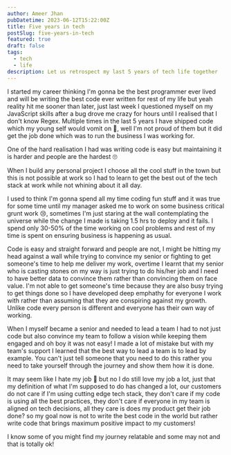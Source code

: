```yaml
---
author: Ameer Jhan
pubDatetime: 2023-06-12T15:22:00Z
title: Five years in tech
postSlug: five-years-in-tech
featured: true
draft: false
tags:
  - tech
  - life
description: Let us retrospect my last 5 years of tech life together
---
```


I started my career thinking I'm gonna be the best programmer ever lived and will be writing the best code ever written for rest of my life but yeah reality hit me sooner than later, just last week I questioned myself on my JavaScript skills after a bug drove me crazy for hours until I realised that I don't know Regex. Multiple times in the last 5 years I have shipped code which my young self would vomit on 🤷, well I'm not proud of them but it did get the job done which was to run the business I was working for.

One of the hard realisation I had was writing code is easy but maintaining it is harder and people are the hardest 🙄

When I build any personal project I choose all the cool stuff in the town but this is not possible at work so I had to learn to get the best out of the tech stack at work while not whining about it all day.

I used to think I'm gonna spend all my time coding fun stuff and it was true for some time until my manager asked me to work on some business critical grunt work 😢, sometimes I'm just staring at the wall contemplating the universe while the change I made is taking 1.5 hrs to deploy and it fails. I spend only 30-50% of the time working on cool problems and rest of my time is spent on ensuring business is happening as usual.

Code is easy and straight forward and people are not, I might be hitting my head against a wall while trying to convince my senior or fighting to get someone's time to help me deliver my work, overtime I learnt that my senior who is casting stones on my way is just trying to do his/her job and I need to have better data to convince them rather than convincing them on face value. I'm not able to get someone's time because they are also busy trying to get things done so I have developed deep emphathy for everyone I work with rather than assuming that they are conspiring against my growth. Unlike code every person is different and everyone has their own way of working.

When I myself became a senior and needed to lead a team I had to not just code but also convince my team to follow a vision while keeping them engaged and oh boy it was not easy! I made a lot of mistake but with my team's support I learned that the best way to lead a team is to lead by example. You can't just tell someone that you need to do this rather you need to take yourself through the journey and show them how it is done.

It may seem like I hate my job 🤣 but no I do still love my job a lot, just that my definition of what I'm supposed to do has changed a lot, our customers do not care if I'm using cutting edge tech stack, they don't care if my code is using all the best practices, they don't care if everyone in my team is aligned on tech decisions, all they care is does my product get their job done? so my goal now is not to write the best code in the world but rather write code that brings maximum positive impact to my customers!

I know some of you might find my journey relatable and some may not and that is totally ok!
